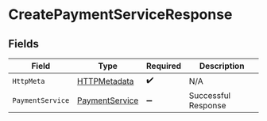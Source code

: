 # CreatePaymentServiceResponse


## Fields

| Field                                                       | Type                                                        | Required                                                    | Description                                                 |
| ----------------------------------------------------------- | ----------------------------------------------------------- | ----------------------------------------------------------- | ----------------------------------------------------------- |
| `HttpMeta`                                                  | [HTTPMetadata](../../Models/Components/HTTPMetadata.md)     | :heavy_check_mark:                                          | N/A                                                         |
| `PaymentService`                                            | [PaymentService](../../Models/Components/PaymentService.md) | :heavy_minus_sign:                                          | Successful Response                                         |